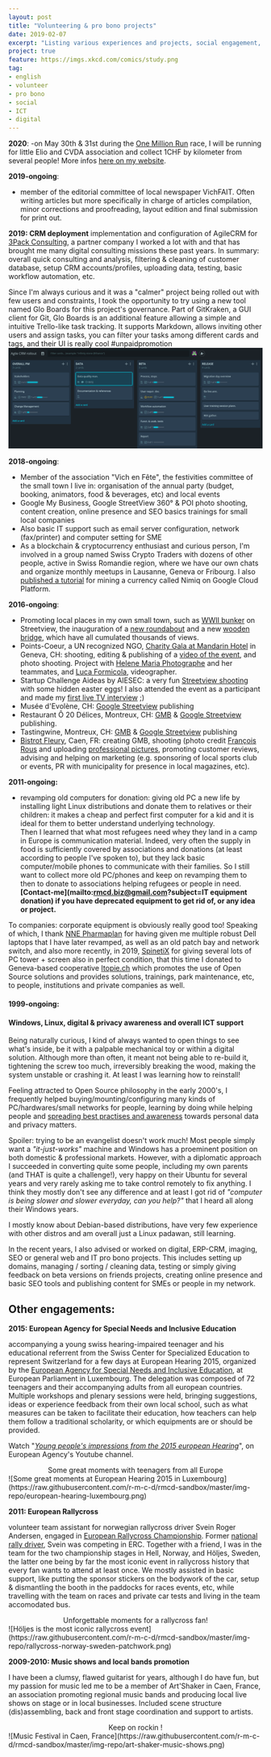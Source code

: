 ```yaml
---
layout: post
title: "Volunteering & pro bono projects"
date: 2019-02-07
excerpt: "Listing various experiences and projects, social engagement, activities, etc"
project: true
feature: https://imgs.xkcd.com/comics/study.png
tag:
- english
- volunteer
- pro bono
- social
- ICT
- digital
---
```


**2020**:
-on May 30th & 31st during the [One Million Run](www.onemillionrun.ch) race, I will be running for little Elio and CVDA association and collect 1CHF by kilometer from several people! More infos [here on my website](https://r-m-c-d.github.io//one-million-run-CVDA/).

**2019-ongoing**:
- member of the editorial committee of local newspaper VichFAIT. Often writing articles but more specifically in charge of articles compilation, minor corrections and proofreading, layout edition and final submission for print out.

**2019: CRM deployment**
implementation and configuration of AgileCRM for [3Pack Consulting](https://www.3pack.ch/), a partner company I worked a lot with and that has brought me many digital consulting missions these past years. In summary: overall quick consulting and analysis, filtering & cleaning of customer database, setup CRM accounts/profiles, uploading data, testing, basic workflow automation, etc.  

Since I'm always curious and it was a "calmer" project being rolled out with few users and constraints, I took the opportunity to try using a new tool named Glo Boards for this project's governance. Part of GitKraken, a GUI client for Git, Glo Boards is an additional feature allowing a simple and intuitive Trello-like task tracking. It supports Markdown, allows inviting other users and assign tasks, you can filter your tasks among different cards and tags, and their UI is really cool #unpaidpromotion
![Glo Boards overview](https://raw.githubusercontent.com/r-m-c-d/rmcd-sandbox/master/img-repo/GloBoards-GitKraken-AgileCRM-implementation.png)

**2018-ongoing**:
- Member of the association "Vich en Fête", the festivities committee of the small town I live in: organisation of the annual party (budget, booking, animators, food & beverages, etc) and local events
- Google My Business, Google StreetView 360° & POI photo shooting, content creation, online presence and SEO basics trainings for small local companies
- Also basic IT support such as email server configuration, network (fax/printer) and computer setting for SME
- As a blockchain & cryptocurrency enthusiast and curious person, I'm involved in a group named Swiss Crypto Traders with dozens of other people, active in Swiss Romandie region, where we have our own chats and organize monthly meetups in Lausanne, Geneva or Fribourg. I also [published a tutorial](https://r-m-c-d.github.io//nimiq-mining-on-google-cloud-updated-guide/) for mining a currency called Nimiq on Google Cloud Platform.  

**2016-ongoing**:
- Promoting local places in my own small town, such as [WWII bunker](https://goo.gl/maps/UwRzXPRAbKN2) on Streetview, the inauguration of a [new roundabout](https://goo.gl/maps/4Lo63Jvbyv12) and a new [wooden bridge](https://goo.gl/maps/kidQSw44uwu), which have all cumulated thousands of views.
- Points-Coeur, a UN recognized NGO, [Charity Gala at Mandarin Hotel](http://suisse.pointscoeur.org/Soiree-de-charite.html) in Geneva, CH: shooting, editing & publishing of a [video of the event](https://www.youtube.com/watch?v=hetcnZ5eZfQ), and photo shooting. Project with [Helene Maria Photographe](https://www.helene-maria-photographe.org/) and her teammates, and [Luca Formicola](http://www.lucaformicola.com/), videographer.
- Startup Challenge Aideas by AIESEC: a very fun [Streetview shooting](https://goo.gl/maps/VqzTBjgNTPu) with some hidden easter eggs! I also attended the event as a participant and made my [first live TV interview](https://goo.gl/maps/MLFbqqcTHV92) ;)
- Musée d'Evolène, CH: [Google Streetview](https://goo.gl/maps/65Y3ZKMX9wz) publishing
- Restaurant Ô 20 Délices, Montreux, CH: [GMB](https://goo.gl/maps/pvCvR1BuWUD2) & [Google Streetview](https://goo.gl/maps/g2zPo8g62Ak) publishing.
- Tastingwine, Montreux, CH: [GMB](https://goo.gl/maps/aFWP3wCh6522) & [Google Streetview](https://goo.gl/maps/1NcjuTdXtjN2) publishing
- [Bistrot Fleury](https://goo.gl/maps/wqKbbXBxpaL2), Caen, FR: creating GMB, shooting (photo credit [François Rous](http://francoisrous.fr/#galeries) and uploading [professional pictures](https://goo.gl/maps/DRnMbcdJ7a32), promoting customer reviews, advising and helping on marketing (e.g. sponsoring of local sports club or events, PR with municipality for presence in local magazines, etc).

**2011-ongoing:** 
- revamping old computers for donation: giving old PC a new life by installing light Linux distributions and donate them to relatives or their children: it makes a cheap and perfect first computer for a kid and it is ideal for them to better understand underlying technology.  
Then I learned that what most refugees need whey they land in a camp in Europe is communication material. Indeed, very often the supply in food is sufficiently covered by associations and donations (at least according to people I've spoken to), but they lack basic computer/mobile phones to communicate with their families. So I still want to collect more old PC/phones and keep on revamping them to then to donate to associations helping refugees or people in need. **[Contact-me](mailto:rmcd.biz@gmail.com?subject=IT equipment donation) if you have deprecated equipment to get rid of, or any idea or project.**

To companies: corporate equipment is obviously really good too! 
Speaking of which, I thank [NNE Pharmaplan](https://www.nne.com/) for having given me multiple robust Dell laptops that I have later revamped, as well as an old patch bay and network switch, and also more recently, in 2019, [SpinetiX](https://www.spinetix.com) for giving several lots of PC tower + screen also in perfect condition, that this time I donated to Geneva-based cooperative [Itopie.ch](https://www.itopie.ch/) which promotes the use of Open Source solutions and provides solutions, trainings, park maintenance, etc, to people, institutions and private companies as well.

#### 1999-ongoing:
#### Windows, Linux, digital & privacy awareness and overall ICT support

Being naturally curious, I kind of always wanted to open things to see what's inside, be it with a palpable mechanical toy or within a digital solution. Although more than often, it meant not being able to re-build it, tightening the screw too much, irreversibly breaking the wood, making the system unstable or crashing it. At least I was learning how to reinstall!

Feeling attracted to Open Source philosophy in the early 2000's, I frequently helped buying/mounting/configuring many kinds of PC/hardwares/small networks for people, learning by doing while helping people and [spreading best practises and awareness](https://medium.com/@Romain_Marchand/hygi%C3%A8ne-num%C3%A9rique-protection-donn%C3%A9es-data-cleaning-r%C3%A9duction-sources-d8b4984ba755) towards personal data and privacy matters.

Spoiler: trying to be an evangelist doesn't work much! Most people simply want a _"it-just-works"_ machine and Windows has a proeminent position on both domestic & professional markets. However, with a diplomatic approach I succeeded in converting quite some people, including my own parents (and THAT is quite a challenge!), very happy on their Ubuntu for several years and very rarely asking me to take control remotely to fix anything. I think they mostly don't see any difference and at least I got rid of _"computer is being slower and slower everyday, can you help?"_ that I heard all along their Windows years. 

I mostly know about Debian-based distributions, have very few experience with other distros and am overall just a Linux padawan, still learning.

In the recent years, I also advised or worked on digital, ERP-CRM, imaging, SEO or general web and IT pro bono projects. This includes setting up domains, managing / sorting / cleaning data, testing or simply giving feedback on beta versions on friends projects, creating online presence and basic SEO tools and publishing content for SMEs or people in my network.


## Other engagements:

**2015: European Agency for Special Needs and Inclusive Education**  

accompanying a young swiss hearing-impaired teenager and his educational referrent from the Swiss Center for Specialized Education to represent Switzerland for a few days at European Hearing 2015, organized by the [European Agency for Special Needs and Inclusive Education](https://www.european-agency.org/), at European Parliament in Luxembourg.
The delegation was composed of 72 teenagers and their accompanying adults from all european countries. Multiple workshops and plenary sessions were held, bringing suggestions, ideas or experience feedback from their own local school, such as what measures can be taken to facilitate their education, how teachers can help them follow a traditional scholarity, or which equipments are or should be provided.  

Watch "[_Young people's impressions from the 2015 european Hearing_](https://www.youtube.com/watch?v=NcPlFVvKWkw&feature=youtu.be)", on European Agency's Youtube channel.  

<center>Some great moments with teenagers from all Europe</center>
![Some great moments at European Hearing 2015 in Luxembourg](https://raw.githubusercontent.com/r-m-c-d/rmcd-sandbox/master/img-repo/european-hearing-luxembourg.png)

**2011: European Rallycross**  

volunteer team assistant for norwegian rallycross driver Svein Roger Andersen, engaged in [European Rallycross Championship](https://www.fia.com/events/european-rallycross-championship/season-2018/fia-european-rallycross-championship). Former [national rally driver](https://sites.google.com/site/bilsportcaravan/bilsportsutoevere---norske/a/andersen-svein-roger), Svein was competing in ERC. Together with a friend, I was in the team for the two championship stages in Hell, Norway, and Höljes, Sweden, the latter one being by far the most iconic event in rallycross history that every fan wants to attend at least once. 
We mostly assisted in basic support, like putting the sponsor stickers on the bodywork of the car, setup & dismantling the booth in the paddocks for races events, etc, while travelling with the team on races and private car tests and living in the team accomodated bus.  

<center>Unforgettable moments for a rallycross fan!</center>
![Höljes is the most iconic rallycross event](https://raw.githubusercontent.com/r-m-c-d/rmcd-sandbox/master/img-repo/rallycross-norway-sweden-patchwork.png)

**2009-2010: Music shows and local bands promotion**  

I have been a clumsy, flawed guitarist for years, although I do have fun, but my passion for music led me to be a member of Art'Shaker in Caen, France, an association promoting regional music bands and producing local live shows on stage or in local businesses. Included scene structure (dis)assembling, back and front stage coordination and support to artists.  

<center>Keep on rockin !</center>
![Music Festival in Caen, France](https://raw.githubusercontent.com/r-m-c-d/rmcd-sandbox/master/img-repo/art-shaker-music-shows.png)
